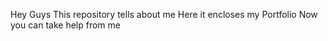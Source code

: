 Hey Guys This repository tells about me 
Here it encloses my Portfolio
Now you can take help from me
